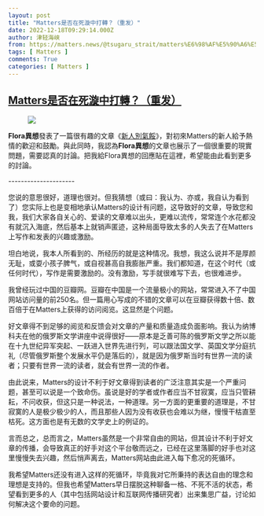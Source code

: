 ```yaml
---
layout: post
title: "Matters是否在死漩中打轉？（重发）"
date: 2022-12-18T09:29:14.000Z
author: 津轻海峡
from: https://matters.news/@tsugaru_strait/matters%E6%98%AF%E5%90%A6%E5%9C%A8%E6%AD%BB%E6%BC%A9%E4%B8%AD%E6%89%93%E8%BD%89-%E9%87%8D%E5%8F%91-bafybeigaijex3igboakgrzyvf4d5g6lywzdl32jqczhodc4fxmlvb4e4km
tags: [ Matters ]
comments: True
categories: [ Matters ]
---
```

<!--1671355754000-->
[Matters是否在死漩中打轉？（重发）](https://matters.news/@tsugaru_strait/matters%E6%98%AF%E5%90%A6%E5%9C%A8%E6%AD%BB%E6%BC%A9%E4%B8%AD%E6%89%93%E8%BD%89-%E9%87%8D%E5%8F%91-bafybeigaijex3igboakgrzyvf4d5g6lywzdl32jqczhodc4fxmlvb4e4km)
------

<div>
<figure class="image"><img src="https://assets.matters.news/embed/8d2efa21-a937-4e66-af00-3dd12068003c.jpeg" data-asset-id="8d2efa21-a937-4e66-af00-3dd12068003c" referrerpolicy="no-referrer"><figcaption><span></span></figcaption></figure><p><strong>Flora異想</strong>發表了一篇很有趣的文章《<a href="https://matters.news/@lewis81lewis/351046-%E6%96%B0%E4%BA%BA%E5%88%A5%E6%B0%A3%E9%A4%92-bafyreig5ls4fmjdn7rapdgb7hof34keqytiiclv3rfr66prvlazbxrrsmu" rel="noopener noreferrer" target="_blank">新人別氣餒</a>》，對初來Matters的新人給予熱情的歡迎和鼓勵。與此同時，我認為<strong>Flora異想</strong>的文章也展示了一個很重要的現實問題，需要認真的討論。把我給Flora異想的回應貼在這裡，希望能由此看到更多的討論。</p><p>---------------------</p><p>您说的意思很好，道理也很对。但我猜想（或曰：我认为、亦或，我自认为看到了）您实际上也是变相地承认Matters的设计有问题，这导致好的文章，导致您和我，我们大家各自关心的、爱读的文章难以出头，更难以流传，常常连个水花都没有就沉入海底，然后基本上就销声匿迹，这种局面导致太多的人失去了在Matters上写作和发表的兴趣或激励。</p><p>坦白地说，我本人所看到的、所经历的就是这种情况。我想，我这么说并不是厚颜无耻，或耍小孩子脾气，或自视甚高自我膨胀严重。我们都知道，在这个时代（或任何时代），写作是需要激励的。没有激励，写手就很难写下去，也很难进步。</p><p>我曾经玩过中国的豆瓣网。豆瓣在中国是一个流量极小的网站，常常进入不了中国网站访问量的前250名。但一篇用心写成的不错的文章可以在豆瓣获得数十倍、数百倍于在Matters上获得的访问阅览。这显然是个问题。</p><p>好文章得不到足够的阅览和反馈会对文章的产量和质量造成负面影响。我认为纳博科夫在他的俄罗斯文学讲座中说得很好——原本是乏善可陈的俄罗斯文学之所以能在十九世纪异军突起、一跃进入世界先进行列，可以跟法国文学、英国文学分庭抗礼（尽管俄罗斯整个发展水平仍是落后的），就是因为俄罗斯当时有世界一流的读者；只要有世界一流的读者，就会有世界一流的作者。</p><p>由此说来，Matters的设计不利于好文章得到读者的广泛注意其实是一个严重问题，甚至可以说是一个致命伤。虽说是好的学者或作者应当不甘寂寞，应当只管耕耘，不问收获，但这只是一种说法，一种道理。另一方面的更重要的道理是，不甘寂寞的人是极少极少的人，而且那些人因为没有收获也会难以为继，慢慢干枯直至枯死。这方面也是有无数的文学史上的例证的。</p><p>言而总之，总而言之，Matters虽然是一个非常自由的网站，但其设计不利于好文章的传播，会导致真正的好手对这个平台敬而远之，已经在这里落脚的好手也对这里慢慢失去兴趣，然后悄声离去，Matters网站由此进入每下愈况的死循环。</p><p>我希望Matters还没有进入这样的死循环，毕竟我对它所秉持的表达自由的理念和理想是支持的。但我也希望Matters早日摆脱这种聊备一格、不死不活的状态，希望看到更多的人（其中包括网站设计和互联网传播研究者）出来集思广益，讨论如何解决这个要命的问题。</p>
</div>

